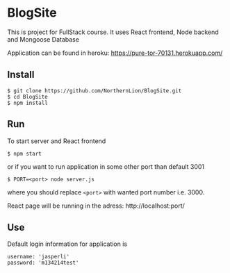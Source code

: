 # BlogSite
This is project for FullStack course.
It uses React frontend, Node backend and Mongoose Database

Application can be found in heroku: https://pure-tor-70131.herokuapp.com/
## Install 
```
$ git clone https://github.com/NorthernLion/BlogSite.git
$ cd BlogSite
$ npm install
```

## Run

To start server and React frontend

```
$ npm start

```

or if you want to run application in some other port than default 3001

```
$ PORT=<port> node server.js
```

where you should replace `<port>` with wanted port number i.e. 3000.

React page will be running in the adress: http://localhost:port/

## Use
Default login information for application is
```
username: 'jasperli'
password: 'm134214test'
```
